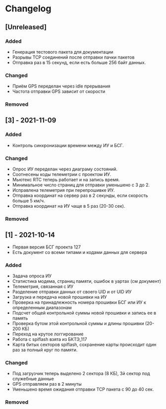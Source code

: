 # Changelog

## [Unreleased]
### Added
- Генерация тестового пакета для документации
- Разрывы TCP соединений после отправки пачки пакетов
- Отправка раз в 15 секунд, если есть больше 256 байт данных.
### Changed
- Приём GPS переделан через idle прерывания
- Частота отправки GPS зависит от скорости
### Removed

## [3] - 2021-11-09
### Added
- Контроль синхронизации времени между ИУ и БСГ.
### Changed
- Опрос ИУ переделан через диаграму состояний.
- Соотнесены коды телеметрии с проектом ИУ.
- Мьютекс RTC теперь работает и на запись время.
- Минимальное число страниц для отправки уменьшено с 3 до 2.
- Исправлена телеметрия при перепрошивке ИУ.
- Отправка координат на сервер раз в 2 секунды, если скорость больше 5 км/ч.
- Отправка координат на ИУ чаще в 5 раз (20-30 сек).
### Removed

## [1] - 2021-10-14
- Первая версия БСГ проекта 127
- Есть документ со всеми типами и кодами данных для сервера
### Added
- Задача опроса ИУ
- Статистика модема, страниц памяти, ошибок в уартах (см документ)
- Телеметрия, связанная с ИУ
- Разделение отправки данных от своего UID и от UID ИУ
- Загрузка и передача новой прошивки на ИУ
- Проверка на принадлежность номера прошивки БСГ или ИУ к определенным диапазонам
- Подсчет общей контрольной суммы новой прошивки и запись ее в память
- Проверка бутом этой контрольной суммы и длины прошивки (20-200 КБ)
- Переход на крутое логгирование
- Работа с spiflash взята из БКТЭ_117
- Карта битых секторов spiflash, сохранение карты происходит один раз за полный круг по памяти.

### Changed
- Под загрузчик теперь выделено 2 сектора (8 КБ), 3й сектор под служебные данные
- GPS отправляем раз в 2 минуты
- Уменьшено время ожидания отправки TCP пакета с 90 до 40 сек.

### Removed